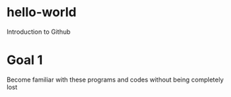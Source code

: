 # hello-world
Introduction to Github
# Goal 1
Become familiar with these programs and codes without being completely lost
